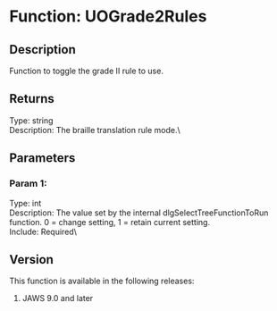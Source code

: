 # Function: UOGrade2Rules

## Description

Function to toggle the grade II rule to use.

## Returns

Type: string\
Description: The braille translation rule mode.\

## Parameters

### Param 1:

Type: int\
Description: The value set by the internal dlgSelectTreeFunctionToRun
function. 0 = change setting, 1 = retain current setting.\
Include: Required\

## Version

This function is available in the following releases:

1.  JAWS 9.0 and later
